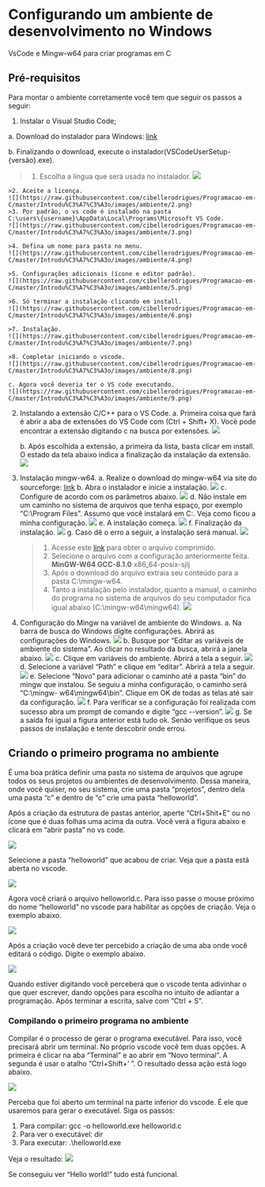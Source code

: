 # Configurando um ambiente de desenvolvimento no Windows
VsCode e Mingw-w64 para criar programas em C

## Pré-requisitos
Para montar o ambiente corretamente você tem que seguir os passos a seguir: 

1. Instalar o Visual Studio Code;

a. Download do instalador para Windows: [link](https://go.microsoft.com/fwlink/LinkID=534107)

b. Finalizando o download, execute o instalador(VSCodeUserSetup-{versão}.exe).

>1. Escolha a língua que será usada no instalador.
![](https://raw.githubusercontent.com/cibellerodrigues/Programacao-em-C/master/Introdu%C3%A7%C3%A3o/images/ambiente/1.png)

	>2. Aceite a licença.
	![](https://raw.githubusercontent.com/cibellerodrigues/Programacao-em-C/master/Introdu%C3%A7%C3%A3o/images/ambiente/2.png)
	>3. Por padrão, o vs code é instalado na pasta
	C:\users\{username}\AppData\Local\Programs\Microsoft VS Code.
	![](https://raw.githubusercontent.com/cibellerodrigues/Programacao-em-C/master/Introdu%C3%A7%C3%A3o/images/ambiente/3.png)
	
	>4. Defina um nome para pasta no menu.
	![](https://raw.githubusercontent.com/cibellerodrigues/Programacao-em-C/master/Introdu%C3%A7%C3%A3o/images/ambiente/4.png)
	
	>5. Configurações adicionais (ícone e editor padrão).
	![](https://raw.githubusercontent.com/cibellerodrigues/Programacao-em-C/master/Introdu%C3%A7%C3%A3o/images/ambiente/5.png)
	
	>6. Só terminar a instalação clicando em install.
	![](https://raw.githubusercontent.com/cibellerodrigues/Programacao-em-C/master/Introdu%C3%A7%C3%A3o/images/ambiente/6.png)
	
	>7. Instalação.
	![](https://raw.githubusercontent.com/cibellerodrigues/Programacao-em-C/master/Introdu%C3%A7%C3%A3o/images/ambiente/7.png)
	
	>8. Completar iniciando o vscode.
	![](https://raw.githubusercontent.com/cibellerodrigues/Programacao-em-C/master/Introdu%C3%A7%C3%A3o/images/ambiente/8.png)
	
	c. Agora você deveria ter o VS code executando.
	![](https://raw.githubusercontent.com/cibellerodrigues/Programacao-em-C/master/Introdu%C3%A7%C3%A3o/images/ambiente/9.png)
2. Instalando a extensão C/C++ para o VS Code.
	a. Primeira coisa que fará é abrir a aba de extensões do VS Code com (Ctrl + Shift+ X). Você pode encontrar a extensão digitando c na busca por extensões.
	![](https://raw.githubusercontent.com/cibellerodrigues/Programacao-em-C/master/Introdu%C3%A7%C3%A3o/images/ambiente/10.png)

	b. Após escolhida a extensão, a primeira da lista, basta clicar em install. O estado da tela abaixo indica a finalização da instalação da extensão.
	![](https://raw.githubusercontent.com/cibellerodrigues/Programacao-em-C/master/Introdu%C3%A7%C3%A3o/images/ambiente/11.png)
3. Instalação mingw-w64.
a. Realize o download do mingw-w64 via site do sourceforge: [link](http://sourceforge.net/projects/mingw-w64/files/Toolchains%20targetting%20Win32/Personal%20Builds/mingw-builds/installer/mingw-w64-install.exe/download)
b. Abra o instalador e inicie a instalação.
![](https://raw.githubusercontent.com/cibellerodrigues/Programacao-em-C/master/Introdu%C3%A7%C3%A3o/images/ambiente/12.png)
c. Configure de acordo com os parâmetros abaixo.
![](https://raw.githubusercontent.com/cibellerodrigues/Programacao-em-C/master/Introdu%C3%A7%C3%A3o/images/ambiente/13.png)
d. Não instale em um caminho no sistema de arquivos que tenha espaço, por
exemplo “C:\Program Files”. Assumo que você instalará em C:. Veja como
ficou a minha configuração.
![](https://raw.githubusercontent.com/cibellerodrigues/Programacao-em-C/master/Introdu%C3%A7%C3%A3o/images/ambiente/14.png)
e. A instalação começa.
![](https://raw.githubusercontent.com/cibellerodrigues/Programacao-em-C/master/Introdu%C3%A7%C3%A3o/images/ambiente/15.png)
f. Finalização da instalação.
![](https://raw.githubusercontent.com/cibellerodrigues/Programacao-em-C/master/Introdu%C3%A7%C3%A3o/images/ambiente/16.png)
g. Caso dê o erro a seguir, a instalação será manual.
![](https://raw.githubusercontent.com/cibellerodrigues/Programacao-em-C/master/Introdu%C3%A7%C3%A3o/images/ambiente/17.png)

	>1. Acesse este [link](https://sourceforge.net/projects/mingw-w64/files/mingw-w64/) para obter o arquivo comprimido.
	>2. Selecione o arquivo com a configuração anteriormente feita.
	**MinGW-W64 GCC-8.1.0**
	x86_64-posix-sjlj
	>3. Após o download do arquivo extraia seu conteúdo para a pasta C:\mingw-w64.
	>4. Tanto a instalação pelo instalador, quanto a manual, o caminho do programa no sistema de arquivos do seu computador fica igual abaixo (C:\mingw-w64\mingw64).
	![](https://raw.githubusercontent.com/cibellerodrigues/Programacao-em-C/master/Introdu%C3%A7%C3%A3o/images/ambiente/18.png)
4. Configuração do Mingw na variável de ambiente do Windows.
a. Na barra de busca do Windows digite configurações. Abrirá as configurações
do Windows.
![](https://raw.githubusercontent.com/cibellerodrigues/Programacao-em-C/master/Introdu%C3%A7%C3%A3o/images/ambiente/19.png)
b. Busque por “Editar as variáveis de ambiente do sistema”. Ao clicar no
resultado da busca, abrirá a janela abaixo.
![](https://raw.githubusercontent.com/cibellerodrigues/Programacao-em-C/master/Introdu%C3%A7%C3%A3o/images/ambiente/20.png)
c. Clique em variáveis do ambiente. Abrirá a tela a seguir.
![](https://raw.githubusercontent.com/cibellerodrigues/Programacao-em-C/master/Introdu%C3%A7%C3%A3o/images/ambiente/21.png)
d. Selecione a variável “Path” e clique em “editar”. Abrirá a tela a seguir.
![](https://raw.githubusercontent.com/cibellerodrigues/Programacao-em-C/master/Introdu%C3%A7%C3%A3o/images/ambiente/22.png)
e. Selecione “Novo” para adicionar o caminho até a pasta “bin” do mingw que
instalou. Se seguiu a minha configuração, o caminho será “C:\mingw-
w64\mingw64\bin”. Clique em OK de todas as telas até sair da configuração.
![](https://raw.githubusercontent.com/cibellerodrigues/Programacao-em-C/master/Introdu%C3%A7%C3%A3o/images/ambiente/23.png)
f. Para verificar se a configuração foi realizada com sucesso abra um prompt de
comando e digite “gcc --version”.
![](https://raw.githubusercontent.com/cibellerodrigues/Programacao-em-C/master/Introdu%C3%A7%C3%A3o/images/ambiente/24.png)
g. Se a saída foi igual a figura anterior está tudo ok. Senão verifique os seus
passos de instalação e tente descobrir onde errou.

## Criando o primeiro programa no ambiente
É uma boa prática  definir uma pasta no sistema de arquivos que agrupe todos os seus projetos ou ambientes de desenvolvimento. Dessa maneira, onde você quiser, no seu sistema, crie uma pasta “projetos”, dentro dela uma pasta “c” e dentro de “c” crie uma pasta “helloworld”.

Após a criação da estrutura de pastas anterior, aperte “Ctrl+Shit+E” ou no ícone que é duas folhas uma acima da outra. Você verá a figura abaixo e clicará em “abrir pasta” no vs code.

![](https://raw.githubusercontent.com/cibellerodrigues/Programacao-em-C/master/Introdu%C3%A7%C3%A3o/images/ambiente/25.png)

Selecione a pasta “helloworld” que acabou de criar. Veja que a pasta está aberta no vscode.

![](https://raw.githubusercontent.com/cibellerodrigues/Programacao-em-C/master/Introdu%C3%A7%C3%A3o/images/ambiente/26.png)

Agora você criará o arquivo helloworld.c. Para isso passe o mouse próximo do nome “helloworld” no vscode para habilitar as opções de criação. Veja o exemplo abaixo.

![](https://raw.githubusercontent.com/cibellerodrigues/Programacao-em-C/master/Introdu%C3%A7%C3%A3o/images/ambiente/27.png)

Após a criação você deve ter percebido a criação de uma aba onde você editará o código. Digite o exemplo abaixo.

![](https://raw.githubusercontent.com/cibellerodrigues/Programacao-em-C/master/Introdu%C3%A7%C3%A3o/images/ambiente/28.png)

Quando estiver digitando você perceberá que o vscode tenta adivinhar o que quer escrever, dando opções para escolha no intuito de adiantar a programação. Após terminar a escrita, salve com “Ctrl + S”.

### Compilando o primeiro programa no ambiente

Compilar é o processo de gerar o programa executável. Para isso, você precisará abrir um terminal. No próprio vscode você tem duas opções. A primeira é clicar na aba “Terminal” e ao abrir em “Novo terminal”. A segunda é usar o atalho “Ctrl+Shift+’ ”. O resultado dessa ação está logo abaixo.

![](https://raw.githubusercontent.com/cibellerodrigues/Programacao-em-C/master/Introdu%C3%A7%C3%A3o/images/ambiente/29.png)

Perceba que foi aberto um terminal na parte inferior do vscode. É ele que usaremos para gerar o executável. Siga os passos:
1. Para compilar: gcc -o helloworld.exe helloworld.c
2. Para ver o executável: dir
3. Para executar: .\helloworld.exe

Veja o resultado: 
![](https://raw.githubusercontent.com/cibellerodrigues/Programacao-em-C/master/Introdu%C3%A7%C3%A3o/images/ambiente/30.png)

Se conseguiu ver “Hello world!” tudo está funcional.
